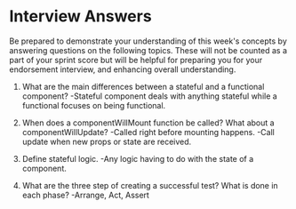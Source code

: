 # Interview Answers
Be prepared to demonstrate your understanding of this week's concepts by answering questions on the following topics. These will not be counted as a part of your sprint score but will be helpful for preparing you for your endorsement interview, and enhancing overall understanding.

1. What are the main differences between a stateful and a functional component?
    -Stateful component deals with anything stateful while a functional focuses on being functional.

2. When does a componentWillMount function be called? What about a componentWillUpdate?
    -Called right before mounting happens. 
    -Call update when new props or state are received.

3. Define stateful logic.
    -Any logic having to do with the state of a component.

4. What are the three step of creating a successful test? What is done in each phase?
    -Arrange, Act, Assert